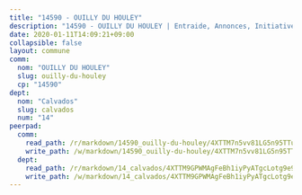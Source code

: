 ```yaml
---
title: "14590 - OUILLY DU HOULEY"
description: "14590 - OUILLY DU HOULEY | Entraide, Annonces, Initiatives"
date: 2020-01-11T14:09:21+09:00
collapsible: false
layout: commune
comm:
  nom: "OUILLY DU HOULEY"
  slug: ouilly-du-houley
  cp: "14590"
dept:
  nom: "Calvados"
  slug: calvados
  num: "14"
peerpad:
  comm:
    read_path: /r/markdown/14590_ouilly-du-houley/4XTTM7n5vv81LG5n95TTuGo886Dd7nYTbbQcDJ4J2gzWnQ8zU
    write_path: /w/markdown/14590_ouilly-du-houley/4XTTM7n5vv81LG5n95TTuGo886Dd7nYTbbQcDJ4J2gzWnQ8zU-K3TgUEJJJ2vkFAughULWWi7Xf1veQ2JZW49btziaJ5fqxHyoCe66ETUpQFXaPmzWczizye2d7iqsERNDCQB2a2xS2ouJpM9ibSDBA9tMXAuBpWb4nRsQw1UKNxPzY7mXmYNNSqsW
  dept:
    read_path: /r/markdown/14_calvados/4XTTM9GPWMAgFeBh1iyPyATgcLotg9e9APJpQBEyY3RZiUwJ6
    write_path: /w/markdown/14_calvados/4XTTM9GPWMAgFeBh1iyPyATgcLotg9e9APJpQBEyY3RZiUwJ6-K3TgUXWJAT2cYJ9ZstQphkkm2za8um5GwwXsivqaDFTgbhMDcHaRXnT3h69szAqCyvWcFfDim5fkwc6CXdUtyvPpirbD1TPAb6xCxpPN6dR3zzDRe29YehQYbhZdjvZYkgztJYvi
---
```


